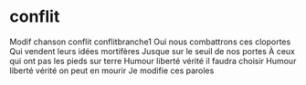 # conflit
Modif chanson conflit conflitbranche1
Oui nous combattrons ces cloportes
Qui vendent leurs idées mortifères
Jusque sur le seuil de nos portes
À ceux qui ont pas les pieds sur terre
Humour liberté vérité il faudra choisir
Humour liberté vérité on peut en mourir 
Je modifie ces paroles